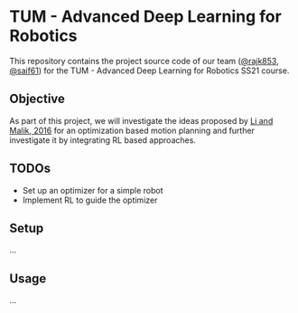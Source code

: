 # TUM - Advanced Deep Learning for Robotics
This repository contains the project source code of our team ([@rajk853](https://github.com/rajk853), [@saif61](https://github.com/saif61)) for the TUM - Advanced Deep Learning for Robotics SS21 course.

## Objective
As part of this project, we will investigate the ideas proposed by [Li and Malik, 2016](https://arxiv.org/abs/1606.01885) for an optimization based motion planning and further investigate it by integrating RL based approaches. 

## TODOs
- Set up an optimizer for a simple robot
- Implement RL to guide the optimizer

## Setup
...

## Usage
...